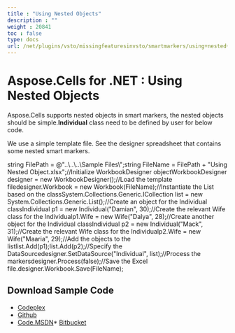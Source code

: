 ```yaml
---
title : "Using Nested Objects" 
description : "" 
weight : 20841 
toc : false
type: docs
url: /net/plugins/vsto/missingfeaturesinvsto/smartmarkers/using+nested+objects/
---
```


# Aspose.Cells for .NET : Using Nested Objects


Aspose.Cells supports nested objects in smart markers, the nested objects should be simple.**Individual** class need to be defined by user for below code.

We use a simple template file. See the designer spreadsheet that contains some nested smart markers.

string FilePath = @"..\\..\\..\\Sample Files\\";string FileName = FilePath + "Using Nested Object.xlsx";//Initialize WorkbookDesigner objectWorkbookDesigner designer = new WorkbookDesigner();//Load the template filedesigner.Workbook = new Workbook(FileName);//Instantiate the List based on the classSystem.Collections.Generic.ICollection<Individual> list = new System.Collections.Generic.List<Individual>();//Create an object for the Individual classIndividual p1 = new Individual("Damian", 30);//Create the relevant Wife class for the Individualp1.Wife = new Wife("Dalya", 28);//Create another object for the Individual classIndividual p2 = new Individual("Mack", 31);//Create the relevant Wife class for the Individualp2.Wife = new Wife("Maaria", 29);//Add the objects to the listlist.Add(p1);list.Add(p2);//Specify the DataSourcedesigner.SetDataSource("Individual", list);//Process the markersdesigner.Process(false);//Save the Excel file.designer.Workbook.Save(FileName);

## Download Sample Code

*   [Codeplex](https://asposecellsopenxml.codeplex.com/releases/view/619160)
*   [Github](https://github.com/aspose-cells/Aspose.Cells-for-.NET/releases/tag/MissingFeaturesOpenXMLExcelv1.1)
*   [Code.MSDN](https://code.msdn.microsoft.com/AsposeCells-Features-8fba7c3c)\* [Bitbucket](https://bitbucket.org/asposemarketplace/aspose-for-openxml/downloads/Using%20Nested%20Object%20%28Aspose.Cells%29.zip)

